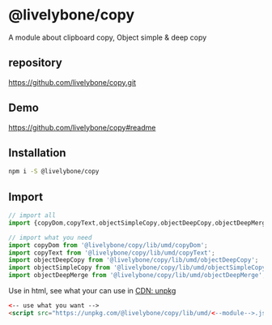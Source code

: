 # @livelybone/copy
A module about clipboard copy, Object simple & deep copy

## repository
https://github.com/livelybone/copy.git

## Demo
https://github.com/livelybone/copy#readme

## Installation
```bash
npm i -S @livelybone/copy
```

## Import
```js
// import all
import {copyDom,copyText,objectSimpleCopy,objectDeepCopy,objectDeepMerge} from '@livelybone/copy';

// import what you need
import copyDom from '@livelybone/copy/lib/umd/copyDom';
import copyText from '@livelybone/copy/lib/umd/copyText';
import objectDeepCopy from '@livelybone/copy/lib/umd/objectDeepCopy';
import objectSimpleCopy from '@livelybone/copy/lib/umd/objectSimpleCopy';
import objectDeepMerge from '@livelybone/copy/lib/umd/objectDeepMerge';
```

Use in html, see what your can use in [CDN: unpkg](https://unpkg.com/@livelybone/copy/lib/umd/)
```html
<-- use what you want -->
<script src="https://unpkg.com/@livelybone/copy/lib/umd/<--module-->.js"></script>
```